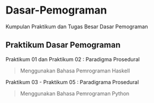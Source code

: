 # Dasar-Pemograman
Kumpulan Praktikum dan Tugas Besar Dasar Pemograman

## Praktikum Dasar Pemograman
Praktikum 01 dan Praktikum 02 : Paradigma Prosedural
> Menggunakan Bahasa Pemrograman Haskell

Praktikum 03 - Praktikum 05 : Paradigrama Prosedural
> Menggunakan Bahasa Pemrograman Python
